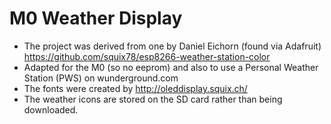 M0 Weather Display
========

* The project was derived from one by Daniel Eichorn (found via Adafruit) https://github.com/squix78/esp8266-weather-station-color
* Adapted for the M0 (so no eeprom) and also to use a Personal Weather Station (PWS) on wunderground.com
* The fonts were created by http://oleddisplay.squix.ch/
* The weather icons are stored on the SD card rather than being downloaded.
